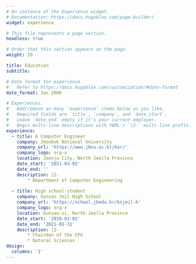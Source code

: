 ```yaml
---
# An instance of the Experience widget.
# Documentation: https://docs.hugoblox.com/page-builder/
widget: experience

# This file represents a page section.
headless: true

# Order that this section appears on the page.
weight: 20

title: Education
subtitle:

# Date format for experience
#   Refer to https://docs.hugoblox.com/customization/#date-format
date_format: Jan 2006

# Experiences.
#   Add/remove as many `experience` items below as you like.
#   Required fields are `title`, `company`, and `date_start`.
#   Leave `date_end` empty if it's your current employer.
#   Begin multi-line descriptions with YAML's `|2-` multi-line prefix.
experience:
  - title: A Computer Engineer
    company: Jeonbuk National University
    company_url: 'https://www.jbnu.ac.kr/kor/'
    company_logo: org-x
    location: Jeonju City, North Jeolla Province
    date_start: '2021-03-02'
    date_end: ''
    description: |2-
        * Department of Computer Engineering
        
  - title: High school student
    company: Gunsan Jeil High School
    company_url: 'https://school.jbedu.kr/ksjeil-h'
    company_logo: org-x
    location: Gunsan-si, North Jeolla Province
    date_start: '2018-03-02'
    date_end: '2021-01-31'
    description: |2-
        * Chairman of the CPU
        * Natural Sciences
design:
  columns: '1'
---
```

